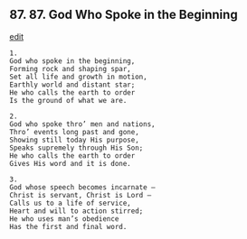 
## 87.  87. God Who Spoke in the Beginning
[edit](https://docs.google.com/document/d/1HzwccY4VwXNvP5s3yU14sviYEfohDXSp/edit?mode=html)






    1.
    God who spoke in the beginning,
    Forming rock and shaping spar,
    Set all life and growth in motion,
    Earthly world and distant star;
    He who calls the earth to order
    Is the ground of what we are.

    2.
    God who spoke thro’ men and nations,
    Thro’ events long past and gone,
    Showing still today His purpose,
    Speaks supremely through His Son;
    He who calls the earth to order
    Gives His word and it is done.

    3.
    God whose speech becomes incarnate –
    Christ is servant, Christ is Lord –
    Calls us to a life of service,
    Heart and will to action stirred;
    He who uses man’s obedience
    Has the first and final word.
